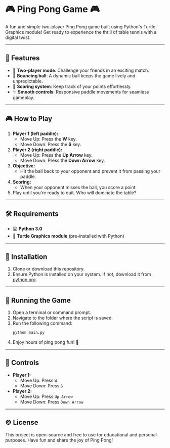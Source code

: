 
# 🎮 Ping Pong Game 🎮

A fun and simple two-player Ping Pong game built using Python's Turtle Graphics module! Get ready to experience the thrill of table tennis with a digital twist.

---

## 🔄 Features
- 🌟 **Two-player mode**: Challenge your friends in an exciting match.
- 🔬 **Bouncing ball**: A dynamic ball keeps the game lively and unpredictable.
- 🔢 **Scoring system**: Keep track of your points effortlessly.
- ✨ **Smooth controls**: Responsive paddle movements for seamless gameplay.

---

## 🎮 How to Play
1. **Player 1 (left paddle):** 
   - Move Up: Press the **W** key. 
   - Move Down: Press the **S** key.
2. **Player 2 (right paddle):**
   - Move Up: Press the **Up Arrow** key.
   - Move Down: Press the **Down Arrow** key.
3. **Objective:** 
   - Hit the ball back to your opponent and prevent it from passing your paddle.
4. **Scoring:** 
   - When your opponent misses the ball, you score a point.
5. Play until you're ready to quit. Who will dominate the table?

---

## 🛠️ Requirements
- 💻 **Python 3.0**
- 🎨 **Turtle Graphics module** (pre-installed with Python)

---

## 📖 Installation
1. Clone or download this repository.
2. Ensure Python is installed on your system. If not, download it from [python.org](https://www.python.org/).

---

## 🚀 Running the Game
1. Open a terminal or command prompt.
2. Navigate to the folder where the script is saved.
3. Run the following command:
   ```bash
   python main.py
   ```
4. Enjoy hours of ping pong fun! 🏓

---

## 🔧 Controls
- **Player 1:**
  - Move Up: Press `W`
  - Move Down: Press `S`
- **Player 2:**
  - Move Up: Press `Up Arrow`
  - Move Down: Press `Down Arrow`

---

## © License
This project is open-source and free to use for educational and personal purposes. Have fun and share the joy of Ping Pong!



